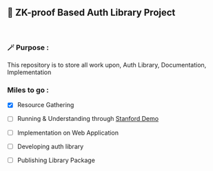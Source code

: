 ## 🔐 ZK-proof Based Auth Library Project 
<br>

### 🪄 Purpose :
This repository is to store all work upon, Auth Library, Documentation, Implementation 

### Miles to go :
- [x] Resource Gathering
- [ ] Running & Understanding through [Stanford Demo](https://srp.stanford.edu/demo)
- [ ] Implementation on Web Application
- [ ] Developing auth library
- [ ] Publishing Library Package  

